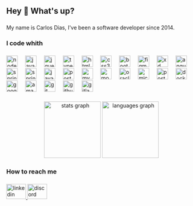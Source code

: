 <h2 align="left">Hey 👋 What's up?</h2>

###

<p align="left">My name is Carlos Dias, I've been a software developer since 2014.</p>

###

<h3 align="left">I code whith</h3>

###

<div align="left">
  <img src="https://img.shields.io/badge/Node.js-5FA04E.svg?style=for-the-badge&logo=nodedotjs&logoColor=white" height="30" alt="nodejs logo"  />
  <img width="12" />
  <img src="https://img.shields.io/badge/JavaScript-F7DF1E.svg?style=for-the-badge&logo=JavaScript&logoColor=black" height="30" alt="javascript logo"  />
  <img width="12" />
  <img src="https://img.shields.io/badge/jQuery-0769AD.svg?style=for-the-badge&logo=jQuery&logoColor=white" height="30" alt="jquery logo"  />
  <img width="12" />
  <img src="https://img.shields.io/badge/TypeScript-3178C6.svg?style=for-the-badge&logo=TypeScript&logoColor=white" height="30" alt="typescript logo"  />
  <img width="12" />
  <img src="https://img.shields.io/badge/HTML5-E34F26.svg?style=for-the-badge&logo=HTML5&logoColor=white" height="30" alt="html5 logo"  />
  <img width="12" />
  <img src="https://img.shields.io/badge/CSS3-1572B6?style=for-the-badge&logo=css3&logoColor=white" height="30" alt="css3 logo"  />
  <img width="12" />
  <img src="https://img.shields.io/badge/Bootstrap-7952B3.svg?style=for-the-badge&logo=Bootstrap&logoColor=white" height="30" alt="bootstrap logo"  />
  <img width="12" />
  <img src="https://img.shields.io/badge/Figma-F24E1E.svg?style=for-the-badge&logo=Figma&logoColor=white" height="30" alt="figma logo"  />
  <img width="12" />
  <img src="https://img.shields.io/badge/Adobe%20XD-470137?style=for-the-badge&logo=Adobe%20XD&logoColor=#FF61F6" height="30" alt="xd logo"  />
  <img width="12" />
  <img src="https://img.shields.io/badge/Angular-0F0F11.svg?style=for-the-badge&logo=Angular&logoColor=white" height="30" alt="angularjs logo"  />
  <img width="12" />
  <img src="https://img.shields.io/badge/Spring-6DB33F.svg?style=for-the-badge&logo=Spring&logoColor=white" height="30" alt="spring logo"  />
  <img width="12" />
  <img src="https://img.shields.io/badge/Spring%20Boot-6DB33F.svg?style=for-the-badge&logo=Spring-Boot&logoColor=white" height="30" alt="springboot logo"  />
  <img width="12" />
  <img src="https://img.shields.io/badge/java-%23ED8B00.svg?style=for-the-badge&logo=openjdk&logoColor=white" height="30" alt="java logo"  />
  <img width="12" />
  <img src="https://img.shields.io/badge/PostgreSQL-4169E1.svg?style=for-the-badge&logo=PostgreSQL&logoColor=white" height="30" alt="postgresql logo"  />
  <img width="12" />
  <img src="https://img.shields.io/badge/MySQL-4479A1.svg?style=for-the-badge&logo=MySQL&logoColor=white" height="30" alt="mysql logo"  />
  <img width="12" />
  <img src="https://img.shields.io/badge/MongoDB-47A248.svg?style=for-the-badge&logo=MongoDB&logoColor=white" height="30" alt="mongodb logo"  />
  <img width="12" />
  <img src="https://img.shields.io/badge/PL%2FSQL-FFFFFF?style=for-the-badge&logo=oracle&logoColor=FF0000&labelColor=FFFFFF&color=FF0000" height="30" alt="oracle logo"  />
  <img width="12" />
  <img src="https://img.shields.io/badge/Microsoft%20SQL%20Server-CC2927?style=for-the-badge&logo=microsoft%20sql%20server&logoColor=white" height="30" alt="microsoftsqlserver logo"  />
  <img width="12" />
  <img src="https://img.shields.io/badge/Postman-FF6C37.svg?style=for-the-badge&logo=Postman&logoColor=white" height="30" alt="postman logo"  />
  <img width="12" />
  <img src="https://img.shields.io/badge/Docker-2496ED.svg?style=for-the-badge&logo=Docker&logoColor=white" height="30" alt="docker logo"  />
  <img width="12" />
  <img src="https://img.shields.io/badge/Google%20Cloud-4285F4.svg?style=for-the-badge&logo=Google-Cloud&logoColor=white" height="30" alt="googlecloud logo"  />
  <img width="12" />
  <img src="https://img.shields.io/badge/AWS-%23FF9900.svg?style=for-the-badge&logo=amazon-aws&logoColor=white" height="30" alt="amazonwebservices logo"  />
  <img width="12" />
  <img src="https://img.shields.io/badge/Git-F05032.svg?style=for-the-badge&logo=Git&logoColor=white" height="30" alt="git logo"  />
  <img width="12" />
  <img src="https://img.shields.io/badge/GitHub-181717.svg?style=for-the-badge&logo=GitHub&logoColor=white" height="30" alt="github logo"  />
  <img width="12" />
  <img src="https://img.shields.io/badge/GitLab-FC6D26.svg?style=for-the-badge&logo=GitLab&logoColor=white" height="30" alt="gitlab logo"  />
</div>

###

<div align="center">
  <img src="https://github-readme-stats.vercel.app/api?username=andre10dias&hide_title=false&hide_rank=false&show_icons=true&include_all_commits=true&count_private=true&disable_animations=false&theme=github_dark&locale=en&hide_border=true&order=1" height="150" alt="stats graph"  />
  <img src="https://github-readme-stats.vercel.app/api/top-langs?username=andre10dias&locale=en&hide_title=false&layout=compact&card_width=320&langs_count=6&theme=github_dark&hide_border=true&order=2" height="150" alt="languages graph"  />
</div>

###

<h3 align="left">How to reach me</h3>

###

<div align="left">
  <a href="https://www.linkedin.com/in/carlos-dias-b06b7546/" target="_blank">
    <img src="https://raw.githubusercontent.com/maurodesouza/profile-readme-generator/master/src/assets/icons/social/linkedin/default.svg" width="52" height="40" alt="linkedin logo"  />
  </a>
  <a href="http://discordapp.com/users/982097638377791568" target="_blank">
    <img src="https://raw.githubusercontent.com/maurodesouza/profile-readme-generator/master/src/assets/icons/social/discord/default.svg" width="52" height="40" alt="discord logo"  />
  </a>
</div>

###
